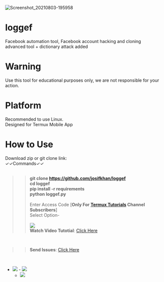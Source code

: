 

![Screenshot_20210803-195958](https://user-images.githubusercontent.com/42940742/128030027-28d8deff-55c9-42b6-a67c-4f3f82977b10.png)
# loggef
Facebook automation tool, Facebook account hacking and cloning advanced tool + dictionary attack added
# Warning
Use this tool for educational purposes only, we are not responsible for your action.



# Platform
Recommended to use Linux.<br/>
Designed for Termux Mobile App

# How to Use

Download zip or git clone link:<br/>
✓✓Commands✓✓
<br/><br/><b>
>>git clone https://github.com/josifkhan/loggef <br/>
>>cd loggef <br/>
>>pip install -r requirements<br/>
>>python loggef.py</b><br/><br/>
>>Enter Access Code [<b>Only For <a href="https://youtube.com/channel/UCDhu5CZlKVZGBS2I1k89RMw">Termux Tutorials</a> Channel Subscribers</b>]<br/>
>>Select Option-
<br/><br/>
>><a href="https://youtube.com/101hacker"><img src="https://img.shields.io/badge/SUBSCRIBE-Md Josif Khan-orange"/></a><br/>
>><b>Watch Video Tutotial</b>: <a href="https://youtu.be/nHttSwHHnLo">Click Here</a><br/>
<br/>

>><b>Send Issues</b>: <a href="https://facebook.com/josif404k">Click Here</a><br/>
<br/>

 - <a href="https://github.com/josifkhan"><img src="https://img.shields.io/badge/Follow Us-GitHub Repo-orange"/></a>
           - <a href="https://t.me/hacker101community"><img src="https://img.shields.io/badge/Subscribe-Telegram Channel-red"/></a>
      - <a href="https://t.me/termuxbangla"><img src="https://img.shields.io/badge/Join In-Telegram Group-green"/></a>
